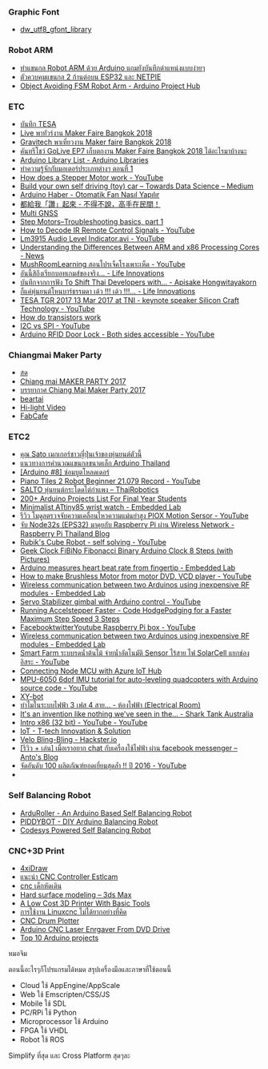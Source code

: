### Graphic Font

- [dw_utf8_gfont_library](https://github.com/deaware/dw_utf8_gfont_library)

### Robot ARM
- [ทำแขนกล Robot ARM ด้วย Arduino แถมยังบันทึกตำแหน่งแบบง่ายๆ](https://eleceasy.com/t/robot-arm-arduino/72)
- [ตัวควบคุมแขนกล 2 ก้านต่อบน ESP32 และ NETPIE](https://dewninjathai.blogspot.com/2018/04/2-esp32-netpie.html)
- [Object Avoiding FSM Robot Arm - Arduino Project Hub](https://create.arduino.cc/projecthub/Marcos10Soares/object-avoiding-fsm-robot-arm-3f1296)

### ETC
- [บันทึก TESA](https://github.com/vsupacha/tensailab-public)
- [Live พาทัวร์งาน Maker Faire Bangkok 2018](https://www.facebook.com/khaosod/videos/2961834793833460/)
- [Gravitech พาเที่ยวงาน Maker faire Bangkok 2018](https://www.youtube.com/watch?v=h3W2HLtIN0Y)
- [คันทรีโชว์ GoLive EP7 เก็บตกงาน Maker Faire Bangkok 2018 ได้อะไรมาบ้างนะ](https://www.youtube.com/watch?v=AhiAY64K4sM)
- [Arduino Library List - Arduino Libraries](http://www.arduinolibraries.info/)
- [ทำความรู้จักกับมอเตอร์ประเภทต่างๆ ตอนที่ 1](https://www.facebook.com/watch/?v=900129106802745)
- [How does a Stepper Motor work - YouTube](https://www.youtube.com/watch?v=eyqwLiowZiU)
- [Build your own self driving (toy) car – Towards Data Science – Medium](https://towardsdatascience.com/build-your-own-self-driving-toy-car-ad00a6804b53)
- [Arduino Haber - Otomatik Fan Nasıl Yapılır](https://www.facebook.com/watch/?v=663836897139805)
- [都給我「讚」起來 - 不得不說，高手在民間！](https://www.facebook.com/watch/?v=595256844005922)
- [Multi GNSS](https://www.facebook.com/farm.walker/posts/1488016484541784)
- [Step Motors–Troubleshooting basics, part 1](https://www.designworldonline.com/step-motorstroubleshooting-basics-part-1/)
- [How to Decode IR Remote Control Signals - YouTube](https://www.youtube.com/watch?v=EPqFH-rGv4o)
- [Lm3915 Audio Level Indicator.avi - YouTube](https://www.youtube.com/watch?v=BJyTOgd86VM)
- [Understanding the Differences Between ARM and x86 Processing Cores - News](https://www.allaboutcircuits.com/news/understanding-the-differences-between-arm-and-x86-cores/)
- [MushRoomLearning สอนโปรเจ็คโรงเพาะเห็ด - YouTube](https://www.youtube.com/watch?v=exLAWlg0uJE)
- [อันนี้สิถึงเรียกบอทเกมส์ของจริง... - Life Innovations](https://www.facebook.com/watch/?v=1669341733362177)
- [บันทึกจากการฟัง To Shift Thai Developers with... - Apisake Hongwitayakorn](https://www.facebook.com/apisake/posts/10208831997256573)
- [ก็แค่หุ่นยนต์โหนบาร์ธรรมดา เด้ว !!! เด้ว !!!... - Life Innovations](https://www.facebook.com/watch/?v=1674136926215991)
- [TESA TGR 2017 13 Mar 2017 at TNI - keynote speaker Silicon Craft Technology - YouTube](https://www.youtube.com/watch?v=xFxmVn2TjAo)
- [How do transistors work](https://www.electronicsforu.com/videos-slideshows/videos/how-do-transistors-work-2)
- [I2C vs SPI - YouTube](https://www.youtube.com/watch?v=Wz6Fzo3rsLM)
- [Arduino RFID Door Lock - Both sides accessible - YouTube](https://www.youtube.com/watch?v=jFDn-ht7j9Y)

### Chiangmai Maker Party
- [สด](https://www.facebook.com/beartai/videos/1450531818313227/)
- [Chiang mai MAKER PARTY 2017](https://www.youtube.com/watch?v=Y9gGVJKqw3M)
- [บรรยากาศ Chiang Mai Maker Party 2017](https://www.facebook.com/ChiangMaiMakerClub/videos/1314011191995377/)
- [beartai ](https://www.facebook.com/beartai/videos/1450700018296407/)
- [Hi-light Video](https://www.facebook.com/JimmySoftware/videos/1199722270104813/)
- [FabCafe](https://www.youtube.com/watch?v=CsMmgnTLfFM)

### ETC2
- [คุณ Sato เมกเกอร์ชาวญี่ปุ่นเจ้าของหุ่นยนต์ตัวนี้](https://www.facebook.com/bangkokmakerfaire/videos/1767861986808278/)
- [แนวทางการคำนวณแขนกลขนาดเล็ก Arduino Thailand](https://www.facebook.com/groups/arduino.thai/permalink/1341889999187107/)
- [[Arduino #8] ซ่อมบูตโหลดเดอร์](https://www.praphas.com/index.php/2008-11-03-14-25-25/51-arduino/94-arduino-8)
- [Piano Tiles 2 Robot Beginner 21.079 Record - YouTube](https://www.youtube.com/watch?v=fqOW84ZTL7k)
- [SALTO หุ่นยนต์กระโดดไต่กำแพง – ThaiRobotics](https://www.thairobotics.com/2016/12/14/salto-vertical-jumping/)
- [200+ Arduino Projects List For Final Year Students](https://www.electronicshub.org/arduino-project-ideas/)
- [Minimalist ATtiny85 wrist watch - Embedded Lab](https://embedded-lab.com/blog/minimalist-attiny85-wrist-watch/)
- [รีวิว โมดูลตรวจจับความเคลื่อนไหวความแม่นยำสูง PIOX Motion Sersor - YouTube](https://www.youtube.com/watch?v=EoHcQfI6XQ8)
- [จับ Node32s (EPS32) มาคุยกับ Raspberry Pi ผ่าน Wireless Network - Raspberry Pi Thailand Blog](http://raspberrypi-thailand.blogspot.com/2016/11/node32s-eps32-raspberry-pi-wireless.html)
- [Rubik's Cube Robot - self solving - YouTube](https://www.youtube.com/watch?v=qt_YYSK889k)
- [Geek Clock FiBiNo Fibonacci Binary Arduino Clock 8 Steps (with Pictures)](https://www.instructables.com/Geek-Clock-FiBiNo-Fibonacci-Binary-Arduino-Clock/)
- [Arduino measures heart beat rate from fingertip - Embedded Lab](https://embedded-lab.com/blog/arduino-heart-rate-meter-seven-segment-led-display/)
- [How to make Brushless Motor from motor DVD, VCD player - YouTube](https://www.youtube.com/watch?v=78LvKOqoFko)
- [Wireless communication between two Arduinos using inexpensive RF modules - Embedded Lab](https://embedded-lab.com/blog/wireless-communication-between-two-arduinos-using-low-cost-433mhz-ask-rf-modules/)
- [Servo Stabilizer gimbal with Arduino control - YouTube](https://www.youtube.com/watch?v=TD9pkeKE_Q0)
- [Running Accelstepper Faster - Code HodgePodging for a Faster Maximum Step Speed 3 Steps](https://www.instructables.com/Playing-with-Accelstepper-Code-HodgePodging-for-a-/)
- [FacebooktwitterYoutube Raspberry Pi box - YouTube](https://www.youtube.com/watch?v=v2XymfjZn1k)
- [Wireless communication between two Arduinos using inexpensive RF modules - Embedded Lab](https://embedded-lab.com/blog/wireless-communication-between-two-arduinos-using-low-cost-433mhz-ask-rf-modules/)
- [Smart Farm ระบบรดน้ำต้นไม้ จ่ายน้ำอัตโนมัติ Sensor ไร้สาย ไฟ SolarCell แยกช่องอิสระ - YouTube](https://www.youtube.com/watch?v=Jd-O5ckMHTQ)
- [Connecting Node MCU with Azure IoT Hub](https://icircuit.net/connecting-node-mcu-with-azure-iot-hub/1089)
- [MPU-6050 6dof IMU tutorial for auto-leveling quadcopters with Arduino source code - YouTube](https://www.youtube.com/watch?v=4BoIE8YQwM8)
- [XY-bot](https://www.facebook.com/notes/1214154225638018/)
- [ทำไมในระบบไฟฟ้า 3 เฟส 4 สาย... - ห้องไฟฟ้า (Electrical Room)](https://www.facebook.com/watch/?v=957981487548585)
- [It's an invention like nothing we've seen in the... - Shark Tank Australia](https://www.facebook.com/watch/?v=625338240963667)
- [Intro x86 (32 bit) - YouTube - YouTube](https://www.youtube.com/playlist?list=PL038BE01D3BAEFDB0)
- [IoT - T-tech Innovation & Solution](https://www.facebook.com/ttechinnovation/videos/1190768534298422/)
- [Velo Bling-Bling - Hackster.io](https://www.hackster.io/veloblingbling/velo-bling-bling-7b4a7e)
- [[รีวิว + เล่น] เมื่อเราอยาก chat กับเครื่องใช้ไฟฟ้า ผ่าน facebook messenger – Anto's Blog](https://blog.anto.io/th/reviewfacebookbotchat3/)
- [จัดอันดับ 100 ผลิตภัณฑ์ยอดเยี่ยมสุดล้ำ !! ปี 2016 - YouTube](https://www.youtube.com/watch?v=G50JNacvbCc)
-

### Self Balancing Robot
- [ArduRoller - An Arduino Based Self Balancing Robot](https://circuitdigest.com/project/arduroller-arduino-self-balancing-robot)
- [PIDDYBOT - DIY Arduino Balancing Robot](https://www.hackster.io/seanhodgins/piddybot-diy-arduino-balancing-robot-14ce90)
- [Codesys Powered Self Balancing Robot](https://www.youtube.com/watch?v=EwrQEsFmL4E)


### CNC+3D Print
- [4xiDraw](https://www.instructables.com/4xiDraw/)
- [แนะนำ CNC Controller Estlcam ](https://panmaneecnc.blogspot.com/2017/04/cnc-controller-estlcam.html)
- [cnc เด็กหัดเดิน](https://aofcnc.blogspot.com/)
- [Hard surface modeling – 3ds Max](http://candle3d.com/hard-surface-modeling-3ds-max)
- [A Low Cost 3D Printer With Basic Tools](https://www.instructables.com/A-low-cost-3D-printer-with-basic-tools/)
- [การใช้งาน Linuxcnc ไม่ได้ยากอย่างที่คิด](https://panmaneecnc.blogspot.com/2017/08/linuxcnc-usb-drive.html)
- [CNC Drum Plotter](https://www.instructables.com/CNC-Drum-Plotter/)
- [Arduino CNC Laser Enrgaver From DVD Drive](https://www.instructables.com/Arduino-CNC-Laser-Enrgaver-From-DVD-Drive/)
- [Top 10 Arduino projects](https://www.youtube.com/watch?v=L2jRiyRfHpk)



หมอจิม

ตอนนี้อะไรๆก็โปรแกรมได้หมด สรุปเครื่องมือและภาษาที่ใช้ตอนนี้

- Cloud ใช้ AppEngine/AppScale
- Web ใช้ Emscripten/CSS/JS
- Mobile ใช้ SDL
- PC/RPi ใช้ Python
- Microprocessor ใช้ Arduino
- FPGA ใช้ VHDL
- Robot ใช้ ROS

Simplify ที่สุด และ Cross Platform สุดๆละ
